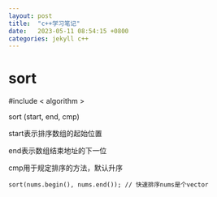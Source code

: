 ```yaml
---
layout: post
title:  "c++学习笔记"
date:   2023-05-11 08:54:15 +0800
categories: jekyll c++
---
```




# sort

\#include < algorithm >

sort (start, end, cmp)

start表示排序数组的起始位置

end表示数组结束地址的下一位

cmp用于规定排序的方法，默认升序

```
sort(nums.begin(), nums.end()); // 快速排序nums是个vector
```



